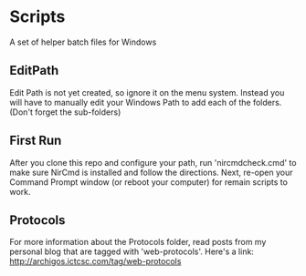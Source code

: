 # Scripts
A set of helper batch files for Windows

## EditPath
Edit Path is not yet created, so ignore it on the menu system. Instead you will have to manually edit your Windows Path to add each of the folders. (Don't forget the sub-folders)

## First Run
After you clone this repo and configure your path, run 'nircmdcheck.cmd' to make sure NirCmd is installed and follow the directions. Next, re-open your Command Prompt window (or reboot your computer) for remain scripts to work.

## Protocols
For more information about the Protocols folder, read posts from my personal blog that are tagged with 'web-protocols'. Here's a link: http://archigos.ictcsc.com/tag/web-protocols
